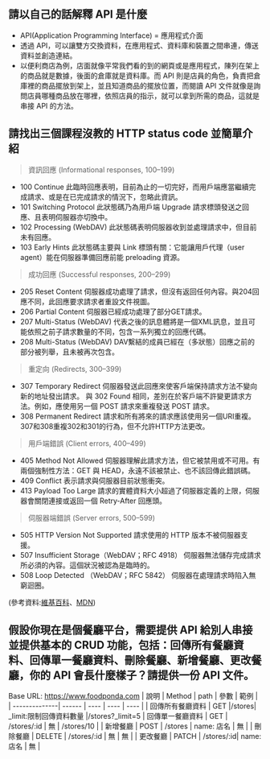 ## 請以自己的話解釋 API 是什麼
* API(Application Programming Interface) = 應用程式介面
* 透過 API，可以讓雙方交換資料，在應用程式、資料庫和裝置之間串連，傳送資料並創造連結。
* 以便利商店為例，店面就像平常我們看的到的網頁或是應用程式，陳列在架上的商品就是數據，後面的倉庫就是資料庫。而 API 則是店員的角色，負責把倉庫裡的商品擺放到架上，並且知道商品的擺放位置，而閱讀 API 文件就像是詢問店員哪種商品放在哪裡，依照店員的指示，就可以拿到所需的商品，這就是串接 API 的方法。

## 請找出三個課程沒教的 HTTP status code 並簡單介紹
> 資訊回應 (Informational responses, 100–199)
* 100 Continue
此臨時回應表明，目前為止的一切完好，而用戶端應當繼續完成請求、或是在已完成請求的情況下，忽略此資訊。
* 101 Switching Protocol
此狀態碼乃為用戶端 Upgrade 請求標頭發送之回應、且表明伺服器亦切換中。
* 102 Processing (WebDAV)
此狀態碼表明伺服器收到並處理請求中，但目前未有回應。
* 103 Early Hints
此狀態碼主要與 Link 標頭有關：它能讓用戶代理（user agent）能在伺服器準備回應前能 preloading 資源。

> 成功回應 (Successful responses, 200–299)
* 205 Reset Content
伺服器成功處理了請求，但沒有返回任何內容。與204回應不同，此回應要求請求者重設文件視圖。
* 206 Partial Content
伺服器已經成功處理了部分GET請求。
* 207 Multi-Status (WebDAV)
代表之後的訊息體將是一個XML訊息，並且可能依照之前子請求數量的不同，包含一系列獨立的回應代碼。
* 208 Multi-Status (WebDAV)
DAV繫結的成員已經在（多狀態）回應之前的部分被列舉，且未被再次包含。

> 重定向 (Redirects, 300–399)
* 307 Temporary Redirect
伺服器發送此回應來使客戶端保持請求方法不變向新的地址發出請求。 與 302 Found 相同，差別在於客戶端不許變更請求方法。例如，應使用另一個 POST 請求來重複發送 POST 請求。
* 308 Permanent Redirect
請求和所有將來的請求應該使用另一個URI重複。 307和308重複302和301的行為，但不允許HTTP方法更改。

> 用戶端錯誤 (Client errors, 400–499)
* 405 Method Not Allowed
伺服器理解此請求方法，但它被禁用或不可用。有兩個強制性方法：GET 與 HEAD，永遠不該被禁止、也不該回傳此錯誤碼。
* 409 Conflict
表示請求與伺服器目前狀態衝突。
* 413 Payload Too Large
請求的實體資料大小超過了伺服器定義的上限，伺服器會關閉連接或返回一個 Retry-After 回應頭。

> 伺服器端錯誤 (Server errors, 500–599)
* 505 HTTP Version Not Supported
請求使用的 HTTP 版本不被伺服器支援。
* 507 Insufficient Storage（WebDAV；RFC 4918）
伺服器無法儲存完成請求所必須的內容。這個狀況被認為是臨時的。
* 508 Loop Detected （WebDAV；RFC 5842）
伺服器在處理請求時陷入無窮迴圈。

(參考資料:[維基百科](HTTP狀態碼)、[MDN](https://developer.mozilla.org/zh-TW/docs/Web/HTTP/Status))


## 假設你現在是個餐廳平台，需要提供 API 給別人串接並提供基本的 CRUD 功能，包括：回傳所有餐廳資料、回傳單一餐廳資料、刪除餐廳、新增餐廳、更改餐廳，你的 API 會長什麼樣子？請提供一份 API 文件。

Base URL: https://www.foodponda.com
    | 說明           | Method | path | 參數 | 範例  |
    | --------------| ------ | ---- | ---- | ---- |
    | 回傳所有餐廳資料 | GET    |/stores| _limit:限制回傳資料數量 |/stores?_limit=5
    | 回傳單一餐廳資料 | GET    | /stores/:id | 無 | /stores/10 |
    | 新增餐廳        | POST   | /stores | name: 店名 |   無   |
    | 刪除餐廳        | DELETE | /stores/:id | 無 |    無  |
    | 更改餐廳        | PATCH  | /stores/:id| name: 店名 | 無     |